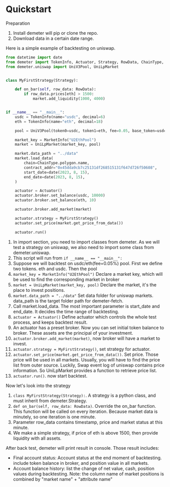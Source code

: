 # Quickstart

Preparation

1. Install demeter will pip or clone the repo.
2. Download data in a certain date range.

Here is a simple example of backtesting on uniswap.

```python
from datetime import date
from demeter import TokenInfo, Actuator, Strategy, RowData, ChainType, MarketInfo
from demeter.uniswap import UniV3Pool, UniLpMarket


class MyFirstStrategy(Strategy):

    def on_bar(self, row_data: RowData):
        if row_data.prices[eth] > 1500:
            market.add_liquidity(1000, 4000)


if __name__ == "__main__":
    usdc = TokenInfo(name="usdc", decimal=6)
    eth = TokenInfo(name="eth", decimal=18)

    pool = UniV3Pool(token0=usdc, token1=eth, fee=0.05, base_token=usdc)

    market_key = MarketInfo("U2EthPool")
    market = UniLpMarket(market_key, pool)

    market.data_path = "../data"
    market.load_data(
        chain=ChainType.polygon.name,
        contract_addr="0x45dda9cb7c25131df268515131f647d726f50608",
        start_date=date(2023, 8, 15),
        end_date=date(2023, 8, 15),
    )

    actuator = Actuator()
    actuator.broker.set_balance(usdc, 10000)
    actuator.broker.set_balance(eth, 10)

    actuator.broker.add_market(market)

    actuator.strategy = MyFirstStrategy()
    actuator.set_price(market.get_price_from_data())

    actuator.run()

```

1. In import section, you need to import classes from demeter. As we will test a strategy on uniswap, we also need to
   import some class from demeter.uniswap.
1. This script will run from ```if __name__ == "__main__":```
1. Suppose we will backtest on usdc/eth(fee=0.05%) pool. First we define two tokens. eth and usdc. Then the pool
1. ```market_key = MarketInfo("U2EthPool")``` Declare a market key, which will be used to find the corresponding market
   in broker
1. ```market = UniLpMarket(market_key, pool)``` Declare the market, it's the place to invest positions.
1. ```market.data_path = "../data"``` Set data folder for uniswap markets. data_path is the target folder path for
   demeter-fetch.
1. Call market.load_data. The most important parameter is start_date and end_date. It decides the time range of
   backtesting.
1. ```actuator = Actuator()``` Define actuator which controls the whole test process, and keeps backtest result.
1. An actuator has a preset broker. Now you can set initial token balance to broker. These assets are the principal of
   your investment.
1. ```actuator.broker.add_market(market)```, now broker will have a market to invest.
1. ```actuator.strategy = MyFirstStrategy()```, set strategy for actuator.
1. ```actuator.set_price(market.get_price_from_data())```. Set price. Those price will be used in all markets. Usually,
   you will have to find the price list from outer source. Luckily, Swap event log of uniswap contains price
   information. So UniLpMarket provides a function to retrieve price list.
1. ```actuator.run()```. now start backtest.

Now let's look into the strategy

1. ```class MyFirstStrategy(Strategy):```. A strategy is a python class, and must inherit from demeter.Strategy.
2. ```def on_bar(self, row_data: RowData)```. Override the on_bar function. This function will be called on every
   iteration. Because market data is minutely, so one iteration is one minute.
3. Parameter row_data contains timestamp, price and market status at this minute.
4. We make a simple strategy, if price of eth is above 1500, then provide liquidity with all assets.

After back test, demeter will print result in console. Those result includes:

* Final account status: Account status at the end moment of backtesting. include token balance in broker, and position
  value in all markets.
* Account balance history: list the change of net value, cash, position values during backtesting. Note: the column name
  of market positions is combined by "market name" + "attribute name"